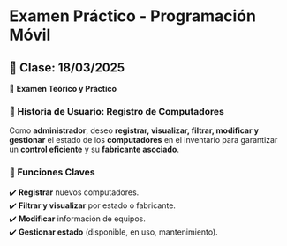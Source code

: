 #  Examen Práctico - Programación Móvil  

## 📅 Clase: 18/03/2025  
📝 **Examen Teórico y Práctico**  

### 📌 Historia de Usuario: Registro de Computadores  
Como **administrador**, deseo **registrar, visualizar, filtrar, modificar y gestionar** el estado de los **computadores** en el inventario para garantizar un **control eficiente** y su **fabricante asociado**.  

### 🔧 Funciones Claves  
✔️ **Registrar** nuevos computadores.  
✔️ **Filtrar y visualizar** por estado o fabricante.  
✔️ **Modificar** información de equipos.  
✔️ **Gestionar estado** (disponible, en uso, mantenimiento).  


